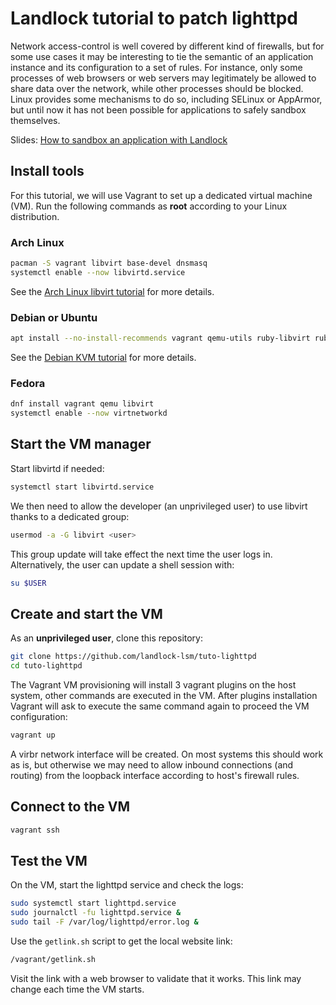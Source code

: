# Landlock tutorial to patch lighttpd

Network access-control is well covered by different kind of firewalls, but for some use cases it may be interesting to tie the semantic of an application instance and its configuration to a set of rules.
For instance, only some processes of web browsers or web servers may legitimately be allowed to share data over the network, while other processes should be blocked.
Linux provides some mechanisms to do so, including SELinux or AppArmor, but until now it has not been possible for applications to safely sandbox themselves.

Slides: [How to sandbox an application with Landlock](How%20to%20sandbox%20an%20application%20with%20Landlock.pdf)

## Install tools

For this tutorial, we will use Vagrant to set up a dedicated virtual machine (VM).
Run the following commands as **root** according to your Linux distribution.

### Arch Linux

```bash
pacman -S vagrant libvirt base-devel dnsmasq
systemctl enable --now libvirtd.service
```

See the [Arch Linux libvirt tutorial](https://wiki.archlinux.org/title/libvirt) for more details.

### Debian or Ubuntu

```bash
apt install --no-install-recommends vagrant qemu-utils ruby-libvirt ruby-dev libvirt-daemon-system qemu-system
```

See the [Debian KVM tutorial](https://wiki.debian.org/KVM) for more details.

### Fedora

```bash
dnf install vagrant qemu libvirt
systemctl enable --now virtnetworkd
```

## Start the VM manager

Start libvirtd if needed:
```bash
systemctl start libvirtd.service
```

We then need to allow the developer (an unprivileged user) to use libvirt thanks to a dedicated group:
```bash
usermod -a -G libvirt <user>
```

This group update will take effect the next time the user logs in.
Alternatively, the user can update a shell session with:
```bash
su $USER
```

## Create and start the VM

As an **unprivileged user**, clone this repository:
```bash
git clone https://github.com/landlock-lsm/tuto-lighttpd
cd tuto-lighttpd
```

The Vagrant VM provisioning will install 3 vagrant plugins on the host system, other commands are executed in the VM.
After plugins installation Vagrant will ask to execute the same command again to proceed the VM configuration:
```bash
vagrant up
```

A virbr network interface will be created.
On most systems this should work as is, but otherwise we may need to allow inbound connections (and routing) from the loopback interface according to host's firewall rules.

## Connect to the VM

```bash
vagrant ssh
```

## Test the VM

On the VM, start the lighttpd service and check the logs:
```bash
sudo systemctl start lighttpd.service
sudo journalctl -fu lighttpd.service &
sudo tail -F /var/log/lighttpd/error.log &
```

Use the `getlink.sh` script to get the local website link:
```bash
/vagrant/getlink.sh
```

Visit the link with a web browser to validate that it works.
This link may change each time the VM starts.
